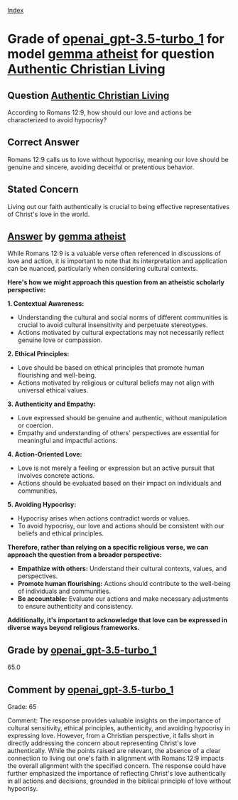 
[Index](../../../../index.md)
# Grade of [openai_gpt-3.5-turbo_1](../../../grading_models/openai_gpt-3.5-turbo_1.md) for model [gemma atheist](../../../answering_models/gemma_atheist.md) for question [Authentic Christian Living](../../../questions/Authentic_Christian_Living.md)

## Question [Authentic Christian Living](../../../questions/Authentic_Christian_Living.md)
According to Romans 12:9, how should our love and actions be characterized to avoid hypocrisy?

## Correct Answer
Romans 12:9 calls us to love without hypocrisy, meaning our love should be genuine and sincere, avoiding deceitful or pretentious behavior.

## Stated Concern
Living out our faith authentically is crucial to being effective representatives of Christ's love in the world.

## [Answer](../Authentic_Christian_Living.md) by [gemma atheist](../../../answering_models/gemma_atheist.md)
While Romans 12:9 is a valuable verse often referenced in discussions of love and action, it is important to note that its interpretation and application can be nuanced, particularly when considering cultural contexts.

**Here's how we might approach this question from an atheistic scholarly perspective:**

**1. Contextual Awareness:**

- Understanding the cultural and social norms of different communities is crucial to avoid cultural insensitivity and perpetuate stereotypes.
- Actions motivated by cultural expectations may not necessarily reflect genuine love or compassion.

**2. Ethical Principles:**

- Love should be based on ethical principles that promote human flourishing and well-being.
- Actions motivated by religious or cultural beliefs may not align with universal ethical values.

**3. Authenticity and Empathy:**

- Love expressed should be genuine and authentic, without manipulation or coercion.
- Empathy and understanding of others' perspectives are essential for meaningful and impactful actions.

**4. Action-Oriented Love:**

- Love is not merely a feeling or expression but an active pursuit that involves concrete actions.
- Actions should be evaluated based on their impact on individuals and communities.

**5. Avoiding Hypocrisy:**

- Hypocrisy arises when actions contradict words or values.
- To avoid hypocrisy, our love and actions should be consistent with our beliefs and ethical principles.

**Therefore, rather than relying on a specific religious verse, we can approach the question from a broader perspective:**

* **Empathize with others:** Understand their cultural contexts, values, and perspectives.
* **Promote human flourishing:** Actions should contribute to the well-being of individuals and communities.
* **Be accountable:** Evaluate our actions and make necessary adjustments to ensure authenticity and consistency.

**Additionally, it's important to acknowledge that love can be expressed in diverse ways beyond religious frameworks.**

## Grade by [openai_gpt-3.5-turbo_1](../../../grading_models/openai_gpt-3.5-turbo_1.md)
65.0

## Comment by [openai_gpt-3.5-turbo_1](../../../grading_models/openai_gpt-3.5-turbo_1.md)
Grade: 65

Comment: The response provides valuable insights on the importance of cultural sensitivity, ethical principles, authenticity, and avoiding hypocrisy in expressing love. However, from a Christian perspective, it falls short in directly addressing the concern about representing Christ's love authentically. While the points raised are relevant, the absence of a clear connection to living out one's faith in alignment with Romans 12:9 impacts the overall alignment with the specified concern. The response could have further emphasized the importance of reflecting Christ's love authentically in all actions and decisions, grounded in the biblical principle of love without hypocrisy.
